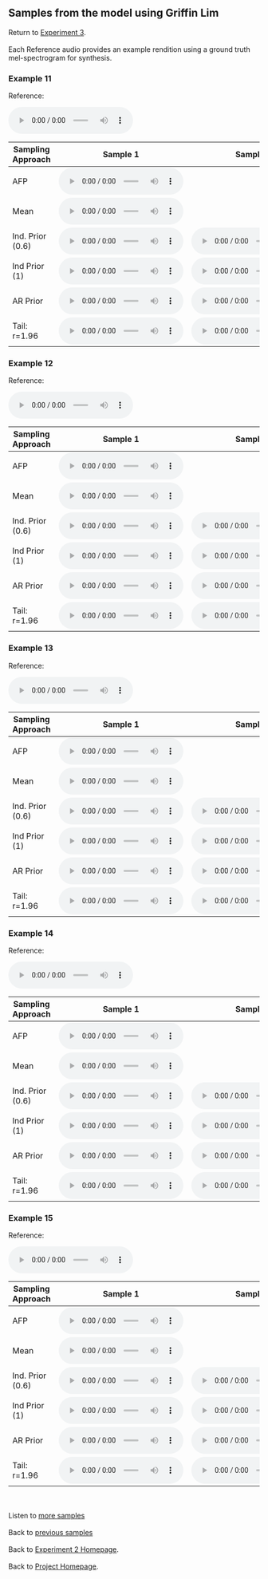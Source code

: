 <!-- exp 1a -->

## Samples from the model using Griffin Lim

Return to [Experiment 3](https://ljlj9.github.io/mscproject/experiment_3_test.html).
<br><br>
Each Reference audio provides an example rendition using a ground truth mel-spectrogram for synthesis.

### Example 11

Reference:        
<p><audio src="Exp3Test/Example11/reference.wav" controls style="width: 250px;"></audio></p>

| Sampling Approach | Sample 1 | Sample 2 | Sample 3 | Sample 4 | Sample 5 |
| --- | --- | --- | --- | --- | --- |
| AFP | <audio src="afp_web_samples/Example11.wav" controls style="width: 250px;"></audio> | | | | |
| Mean  | <audio src="Exp3Test/Example11/mean/sample_1.wav" controls style="width: 250px;"></audio> | | | | |
| Ind. Prior (0.6) | <audio src="Exp3Test/Example11/scaled06/sample_1.wav" controls style="width: 250px;"></audio> | <audio src="Exp3Test/Example11/scaled06/sample_2.wav" controls style="width: 250px;"></audio> | <audio src="Exp3Test/Example11/scaled06/sample_3.wav" controls style="width: 250px;"></audio> | <audio src="Exp3Test/Example11/scaled06/sample_4.wav" controls style="width: 250px;"></audio> | <audio src="Exp3Test/Example11/scaled06/sample_5.wav" controls style="width: 250px;"></audio> |
| Ind Prior (1) | <audio src="Exp3Test/Example11/prior/sample_1.wav" controls style="width: 250px;"></audio> | <audio src="Exp3Test/Example11/prior/sample_2.wav" controls style="width: 250px;"></audio> | <audio src="Exp3Test/Example11/prior/sample_3.wav" controls style="width: 250px;"></audio> | <audio src="Exp3Test/Example11/prior/sample_4.wav" controls style="width: 250px;"></audio> | <audio src="Exp3Test/Example11/prior/sample_5.wav" controls style="width: 250px;"></audio> |
| AR Prior | <audio src="Exp3Test/Example11/ar_prior/sample_1.wav" controls style="width: 250px;"></audio> | <audio src="Exp3Test/Example11/ar_prior/sample_2.wav" controls style="width: 250px;"></audio> | <audio src="Exp3Test/Example11/ar_prior/sample_3.wav" controls style="width: 250px;"></audio> | <audio src="Exp3Test/Example11/ar_prior/sample_4.wav" controls style="width: 250px;"></audio> | <audio src="Exp3Test/Example11/ar_prior/sample_5.wav" controls style="width: 250px;"></audio> |
| Tail: r=1.96 | <audio src="Exp3Test/Example11/tail2/sample_1.wav" controls style="width: 250px;"></audio> | <audio src="Exp3Test/Example11/tail2/sample_2.wav" controls style="width: 250px;"></audio> | <audio src="Exp3Test/Example11/tail2/sample_3.wav" controls style="width: 250px;"></audio> | <audio src="Exp3Test/Example11/tail2/sample_4.wav" controls style="width: 250px;"></audio> | <audio src="Exp3Test/Example11/tail2/sample_5.wav" controls style="width: 250px;"></audio> |

### Example 12

Reference:          
<p><audio src="Exp3Test/Example12/reference.wav" controls style="width: 250px;"></audio></p>

| Sampling Approach | Sample 1 | Sample 2 | Sample 3 | Sample 4 | Sample 5 |
| --- | --- | --- | --- | --- | --- |
| AFP | <audio src="afp_web_samples/Example12.wav" controls style="width: 250px;"></audio> | | | | |
| Mean  | <audio src="Exp3Test/Example12/mean/sample_1.wav" controls style="width: 250px;"></audio> | | | | |
| Ind. Prior (0.6) | <audio src="Exp3Test/Example12/scaled06/sample_1.wav" controls style="width: 250px;"></audio> | <audio src="Exp3Test/Example12/scaled06/sample_2.wav" controls style="width: 250px;"></audio> | <audio src="Exp3Test/Example12/scaled06/sample_3.wav" controls style="width: 250px;"></audio> | <audio src="Exp3Test/Example12/scaled06/sample_4.wav" controls style="width: 250px;"></audio> | <audio src="Exp3Test/Example12/scaled06/sample_5.wav" controls style="width: 250px;"></audio> |
| Ind Prior (1) | <audio src="Exp3Test/Example12/prior/sample_1.wav" controls style="width: 250px;"></audio> | <audio src="Exp3Test/Example12/prior/sample_2.wav" controls style="width: 250px;"></audio> | <audio src="Exp3Test/Example12/prior/sample_3.wav" controls style="width: 250px;"></audio> | <audio src="Exp3Test/Example12/prior/sample_4.wav" controls style="width: 250px;"></audio> | <audio src="Exp3Test/Example12/prior/sample_5.wav" controls style="width: 250px;"></audio> |
| AR Prior | <audio src="Exp3Test/Example12/ar_prior/sample_1.wav" controls style="width: 250px;"></audio> | <audio src="Exp3Test/Example12/ar_prior/sample_2.wav" controls style="width: 250px;"></audio> | <audio src="Exp3Test/Example12/ar_prior/sample_3.wav" controls style="width: 250px;"></audio> | <audio src="Exp3Test/Example12/ar_prior/sample_4.wav" controls style="width: 250px;"></audio> | <audio src="Exp3Test/Example12/ar_prior/sample_5.wav" controls style="width: 250px;"></audio> |
| Tail: r=1.96 | <audio src="Exp3Test/Example12/tail2/sample_1.wav" controls style="width: 250px;"></audio> | <audio src="Exp3Test/Example12/tail2/sample_2.wav" controls style="width: 250px;"></audio> | <audio src="Exp3Test/Example12/tail2/sample_3.wav" controls style="width: 250px;"></audio> | <audio src="Exp3Test/Example12/tail2/sample_4.wav" controls style="width: 250px;"></audio> | <audio src="Exp3Test/Example12/tail2/sample_5.wav" controls style="width: 250px;"></audio> |

### Example 13

Reference:          
<p><audio src="Exp3Test/Example13/reference.wav" controls style="width: 250px;"></audio></p>

| Sampling Approach | Sample 1 | Sample 2 | Sample 3 | Sample 4 | Sample 5 |
| --- | --- | --- | --- | --- | --- |
| AFP | <audio src="afp_web_samples/Example13.wav" controls style="width: 250px;"></audio> | | | | |
| Mean  | <audio src="Exp3Test/Example13/mean/sample_1.wav" controls style="width: 250px;"></audio> | | | | |
| Ind. Prior (0.6) | <audio src="Exp3Test/Example13/scaled06/sample_1.wav" controls style="width: 250px;"></audio> | <audio src="Exp3Test/Example13/scaled06/sample_2.wav" controls style="width: 250px;"></audio> | <audio src="Exp3Test/Example13/scaled06/sample_3.wav" controls style="width: 250px;"></audio> | <audio src="Exp3Test/Example13/scaled06/sample_4.wav" controls style="width: 250px;"></audio> | <audio src="Exp3Test/Example13/scaled06/sample_5.wav" controls style="width: 250px;"></audio> |
| Ind Prior (1) | <audio src="Exp3Test/Example13/prior/sample_1.wav" controls style="width: 250px;"></audio> | <audio src="Exp3Test/Example13/prior/sample_2.wav" controls style="width: 250px;"></audio> | <audio src="Exp3Test/Example13/prior/sample_3.wav" controls style="width: 250px;"></audio> | <audio src="Exp3Test/Example13/prior/sample_4.wav" controls style="width: 250px;"></audio> | <audio src="Exp3Test/Example13/prior/sample_5.wav" controls style="width: 250px;"></audio> |
| AR Prior | <audio src="Exp3Test/Example13/ar_prior/sample_1.wav" controls style="width: 250px;"></audio> | <audio src="Exp3Test/Example13/ar_prior/sample_2.wav" controls style="width: 250px;"></audio> | <audio src="Exp3Test/Example13/ar_prior/sample_3.wav" controls style="width: 250px;"></audio> | <audio src="Exp3Test/Example13/ar_prior/sample_4.wav" controls style="width: 250px;"></audio> | <audio src="Exp3Test/Example13/ar_prior/sample_5.wav" controls style="width: 250px;"></audio> |
| Tail: r=1.96 | <audio src="Exp3Test/Example13/tail2/sample_1.wav" controls style="width: 250px;"></audio> | <audio src="Exp3Test/Example13/tail2/sample_2.wav" controls style="width: 250px;"></audio> | <audio src="Exp3Test/Example13/tail2/sample_3.wav" controls style="width: 250px;"></audio> | <audio src="Exp3Test/Example13/tail2/sample_4.wav" controls style="width: 250px;"></audio> | <audio src="Exp3Test/Example13/tail2/sample_5.wav" controls style="width: 250px;"></audio> |

### Example 14

Reference:          
<p><audio src="Exp3Test/Example14/reference.wav" controls style="width: 250px;"></audio></p>

| Sampling Approach | Sample 1 | Sample 2 | Sample 3 | Sample 4 | Sample 5 |
| --- | --- | --- | --- | --- | --- |
| AFP | <audio src="afp_web_samples/Example14.wav" controls style="width: 250px;"></audio> | | | | |
| Mean  | <audio src="Exp3Test/Example14/mean/sample_1.wav" controls style="width: 250px;"></audio> | | | | |
| Ind. Prior (0.6) | <audio src="Exp3Test/Example14/scaled06/sample_1.wav" controls style="width: 250px;"></audio> | <audio src="Exp3Test/Example14/scaled06/sample_2.wav" controls style="width: 250px;"></audio> | <audio src="Exp3Test/Example14/scaled06/sample_3.wav" controls style="width: 250px;"></audio> | <audio src="Exp3Test/Example14/scaled06/sample_4.wav" controls style="width: 250px;"></audio> | <audio src="Exp3Test/Example14/scaled06/sample_5.wav" controls style="width: 250px;"></audio> |
| Ind Prior (1) | <audio src="Exp3Test/Example14/prior/sample_1.wav" controls style="width: 250px;"></audio> | <audio src="Exp3Test/Example14/prior/sample_2.wav" controls style="width: 250px;"></audio> | <audio src="Exp3Test/Example14/prior/sample_3.wav" controls style="width: 250px;"></audio> | <audio src="Exp3Test/Example14/prior/sample_4.wav" controls style="width: 250px;"></audio> | <audio src="Exp3Test/Example14/prior/sample_5.wav" controls style="width: 250px;"></audio> |
| AR Prior | <audio src="Exp3Test/Example14/ar_prior/sample_1.wav" controls style="width: 250px;"></audio> | <audio src="Exp3Test/Example14/ar_prior/sample_2.wav" controls style="width: 250px;"></audio> | <audio src="Exp3Test/Example14/ar_prior/sample_3.wav" controls style="width: 250px;"></audio> | <audio src="Exp3Test/Example14/ar_prior/sample_4.wav" controls style="width: 250px;"></audio> | <audio src="Exp3Test/Example14/ar_prior/sample_5.wav" controls style="width: 250px;"></audio> |
| Tail: r=1.96 | <audio src="Exp3Test/Example14/tail2/sample_1.wav" controls style="width: 250px;"></audio> | <audio src="Exp3Test/Example14/tail2/sample_2.wav" controls style="width: 250px;"></audio> | <audio src="Exp3Test/Example14/tail2/sample_3.wav" controls style="width: 250px;"></audio> | <audio src="Exp3Test/Example14/tail2/sample_4.wav" controls style="width: 250px;"></audio> | <audio src="Exp3Test/Example14/tail2/sample_5.wav" controls style="width: 250px;"></audio> |

### Example 15

Reference:          
<p><audio src="Exp3Test/Example15/reference.wav" controls style="width: 250px;"></audio></p>

| Sampling Approach | Sample 1 | Sample 2 | Sample 3 | Sample 4 | Sample 5 |
| --- | --- | --- | --- | --- | --- |
| AFP | <audio src="afp_web_samples/Example15.wav" controls style="width: 250px;"></audio> | | | | |
| Mean  | <audio src="Exp3Test/Example15/mean/sample_1.wav" controls style="width: 250px;"></audio> | | | | |
| Ind. Prior (0.6) | <audio src="Exp3Test/Example15/scaled06/sample_1.wav" controls style="width: 250px;"></audio> | <audio src="Exp3Test/Example15/scaled06/sample_2.wav" controls style="width: 250px;"></audio> | <audio src="Exp3Test/Example15/scaled06/sample_3.wav" controls style="width: 250px;"></audio> | <audio src="Exp3Test/Example15/scaled06/sample_4.wav" controls style="width: 250px;"></audio> | <audio src="Exp3Test/Example15/scaled06/sample_5.wav" controls style="width: 250px;"></audio> |
| Ind Prior (1) | <audio src="Exp3Test/Example15/prior/sample_1.wav" controls style="width: 250px;"></audio> | <audio src="Exp3Test/Example15/prior/sample_2.wav" controls style="width: 250px;"></audio> | <audio src="Exp3Test/Example15/prior/sample_3.wav" controls style="width: 250px;"></audio> | <audio src="Exp3Test/Example15/prior/sample_4.wav" controls style="width: 250px;"></audio> | <audio src="Exp3Test/Example15/prior/sample_5.wav" controls style="width: 250px;"></audio> |
| AR Prior | <audio src="Exp3Test/Example15/ar_prior/sample_1.wav" controls style="width: 250px;"></audio> | <audio src="Exp3Test/Example15/ar_prior/sample_2.wav" controls style="width: 250px;"></audio> | <audio src="Exp3Test/Example15/ar_prior/sample_3.wav" controls style="width: 250px;"></audio> | <audio src="Exp3Test/Example15/ar_prior/sample_4.wav" controls style="width: 250px;"></audio> | <audio src="Exp3Test/Example15/ar_prior/sample_5.wav" controls style="width: 250px;"></audio> |
| Tail: r=1.96 | <audio src="Exp3Test/Example15/tail2/sample_1.wav" controls style="width: 250px;"></audio> | <audio src="Exp3Test/Example15/tail2/sample_2.wav" controls style="width: 250px;"></audio> | <audio src="Exp3Test/Example15/tail2/sample_3.wav" controls style="width: 250px;"></audio> | <audio src="Exp3Test/Example15/tail2/sample_4.wav" controls style="width: 250px;"></audio> | <audio src="Exp3Test/Example15/tail2/sample_5.wav" controls style="width: 250px;"></audio> |

<br><br>
Listen to [more samples](https://ljlj9.github.io/mscproject/experiment_3_iv.html)
<br><br>
Back to [previous samples](https://ljlj9.github.io/mscproject/experiment_3_ii.html)
<br><br>
Back to [Experiment 2 Homepage](https://ljlj9.github.io/mscproject/experiment_3_test.html).
<br><br>
Back to [Project Homepage](https://ljlj9.github.io/mscproject/index.html).

